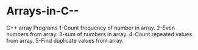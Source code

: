 # Arrays-in-C--
C++ array Programs
1-Count frequency of number in array.
2-Even numbers from array.
3-sum of numbers in array.
4-Count repeated values from array.
5-Find duplicate values from array.
